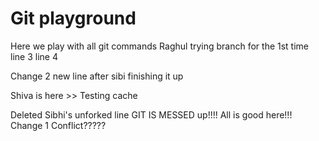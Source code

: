 # Git playground

Here we play with all git commands
Raghul trying branch for the 1st time
line 3
line 4

Change 2
new line after sibi finishing it up

Shiva is here >> Testing cache

Deleted Sibhi's unforked line
GIT IS MESSED up!!!! All is good here!!!
Change 1
Conflict?????
